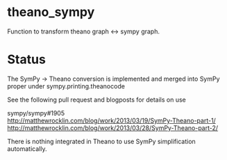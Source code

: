 theano_sympy
============

Function to transform theano graph &lt;-> sympy graph.

Status
======

The SymPy -> Theano conversion is implemented and merged into SymPy proper under sympy.printing.theanocode

See the following pull request and blogposts for details on use

sympy/sympy#1905
http://matthewrocklin.com/blog/work/2013/03/19/SymPy-Theano-part-1/
http://matthewrocklin.com/blog/work/2013/03/28/SymPy-Theano-part-2/

There is nothing integrated in Theano to use SymPy simplification automatically.
